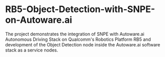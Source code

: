 # RB5-Object-Detection-with-SNPE-on-Autoware.ai
The project demonstrates the integration of SNPE with Autoware.ai Autonomous Driving Stack on Qualcomm's Robotics Platform RB5 and development of the Object Detection node inside the Autoware.ai software stack as a service nodes.
